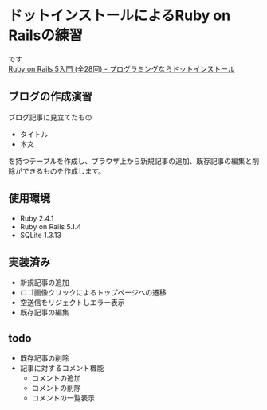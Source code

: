 # ドットインストールによるRuby on Railsの練習

です  
[Ruby on Rails 5入門 (全28回) - プログラミングならドットインストール](https://dotinstall.com/lessons/basic_rails_v3)


## ブログの作成演習

ブログ記事に見立てたもの

* タイトル
* 本文  

を持つテーブルを作成し、ブラウザ上から新規記事の追加、既存記事の編集と削除ができるものを作成します。

## 使用環境

* Ruby 2.4.1
* Ruby on Rails 5.1.4
* SQLite 1.3.13

## 実装済み

* 新規記事の追加
* ロゴ画像クリックによるトップページへの遷移
* 空送信をリジェクトしエラー表示
* 既存記事の編集

## todo

* 既存記事の削除
* 記事に対するコメント機能
    * コメントの追加
    * コメントの削除
    * コメントの一覧表示